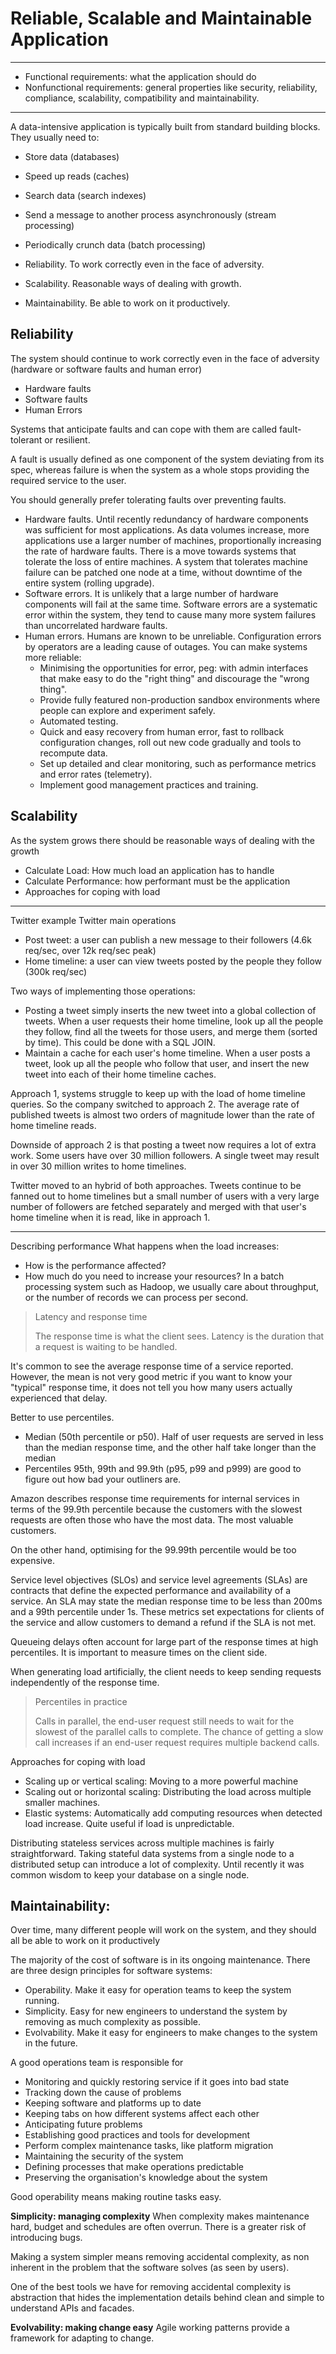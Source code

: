 # Reliable, Scalable and Maintainable Application

---
- Functional requirements: what the application should do
- Nonfunctional requirements: general properties like security, reliability, compliance, scalability, compatibility and maintainability.
---

A data-intensive application is typically built from standard building blocks. They usually need to:

- Store data (databases)

- Speed up reads (caches)

- Search data (search indexes)

- Send a message to another process asynchronously (stream processing)

- Periodically crunch data (batch processing)

- Reliability. To work correctly even in the face of adversity.

- Scalability. Reasonable ways of dealing with growth.

- Maintainability. Be able to work on it productively.

## Reliability
The system should continue to work correctly even in the face of adversity (hardware or software faults and human error)
- Hardware faults
- Software faults
- Human Errors

Systems that anticipate faults and can cope with them are called fault-tolerant or resilient.

A fault is usually defined as one component of the system deviating from its spec, whereas failure is when the system as a whole stops providing the required service to the user.

You should generally prefer tolerating faults over preventing faults.

- Hardware faults. Until recently redundancy of hardware components was sufficient for most applications. As data volumes increase, more applications use a larger number of machines, proportionally increasing the rate of hardware faults. There is a move towards systems that tolerate the loss of entire machines. A system that tolerates machine failure can be patched one node at a time, without downtime of the entire system (rolling upgrade).
- Software errors. It is unlikely that a large number of hardware components will fail at the same time. Software errors are a systematic error within the system, they tend to cause many more system failures than uncorrelated hardware faults.
- Human errors. Humans are known to be unreliable. Configuration errors by operators are a leading cause of outages. You can make systems more reliable:
  - Minimising the opportunities for error, peg: with admin interfaces that make easy to do the "right thing" and discourage the "wrong thing".
  - Provide fully featured non-production sandbox environments where people can explore and experiment safely.
  - Automated testing.
  - Quick and easy recovery from human error, fast to rollback configuration changes, roll out new code gradually and tools to recompute data.
  - Set up detailed and clear monitoring, such as performance metrics and error rates (telemetry).
  - Implement good management practices and training.

## Scalability
As the system grows there should be reasonable ways of dealing with the growth
- Calculate Load: How much load an application has to handle
- Calculate Performance: how performant must be the application
- Approaches for coping with load

---

Twitter example
Twitter main operations

- Post tweet: a user can publish a new message to their followers (4.6k req/sec, over 12k req/sec peak)
- Home timeline: a user can view tweets posted by the people they follow (300k req/sec)
  
Two ways of implementing those operations:

- Posting a tweet simply inserts the new tweet into a global collection of tweets. When a user requests their home timeline, look up all the people they follow, find all the tweets for those users, and merge them (sorted by time). This could be done with a SQL JOIN.
- Maintain a cache for each user's home timeline. When a user posts a tweet, look up all the people who follow that user, and insert the new tweet into each of their home timeline caches.
  
Approach 1, systems struggle to keep up with the load of home timeline queries. So the company switched to approach 2. The average rate of published tweets is almost two orders of magnitude lower than the rate of home timeline reads.

Downside of approach 2 is that posting a tweet now requires a lot of extra work. Some users have over 30 million followers. A single tweet may result in over 30 million writes to home timelines.

Twitter moved to an hybrid of both approaches. Tweets continue to be fanned out to home timelines but a small number of users with a very large number of followers are fetched separately and merged with that user's home timeline when it is read, like in approach 1.

---
Describing performance
What happens when the load increases:

- How is the performance affected?
- How much do you need to increase your resources?
In a batch processing system such as Hadoop, we usually care about throughput, or the number of records we can process per second.

> Latency and response time
> 
> The response time is what the client sees. Latency is the duration that a request is waiting to be handled.

It's common to see the average response time of a service reported. However, the mean is not very good metric if you want to know your "typical" response time, it does not tell you how many users actually experienced that delay.

Better to use percentiles.

- Median (50th percentile or p50). Half of user requests are served in less than the median response time, and the other half take longer than the median
- Percentiles 95th, 99th and 99.9th (p95, p99 and p999) are good to figure out how bad your outliners are.
  
Amazon describes response time requirements for internal services in terms of the 99.9th percentile because the customers with the slowest requests are often those who have the most data. The most valuable customers.

On the other hand, optimising for the 99.99th percentile would be too expensive.

Service level objectives (SLOs) and service level agreements (SLAs) are contracts that define the expected performance and availability of a service. An SLA may state the median response time to be less than 200ms and a 99th percentile under 1s. These metrics set expectations for clients of the service and allow customers to demand a refund if the SLA is not met.

Queueing delays often account for large part of the response times at high percentiles. It is important to measure times on the client side.

When generating load artificially, the client needs to keep sending requests independently of the response time.

> Percentiles in practice
> 
> Calls in parallel, the end-user request still needs to wait for the slowest of the parallel calls to complete. The chance of getting a slow call increases if an end-user request requires multiple backend calls.

Approaches for coping with load
- Scaling up or vertical scaling: Moving to a more powerful machine
- Scaling out or horizontal scaling: Distributing the load across multiple smaller machines.
- Elastic systems: Automatically add computing resources when detected load increase. Quite useful if load is unpredictable.

Distributing stateless services across multiple machines is fairly straightforward. Taking stateful data systems from a single node to a distributed setup can introduce a lot of complexity. Until recently it was common wisdom to keep your database on a single node.

## Maintainability:
Over time, many different people will work on the system, and they should all be able to work on it productively

The majority of the cost of software is in its ongoing maintenance. There are three design principles for software systems:

- Operability. Make it easy for operation teams to keep the system running.
- Simplicity. Easy for new engineers to understand the system by removing as much complexity as possible.
- Evolvability. Make it easy for engineers to make changes to the system in the future.
  
A good operations team is responsible for

- Monitoring and quickly restoring service if it goes into bad state
- Tracking down the cause of problems
- Keeping software and platforms up to date
- Keeping tabs on how different systems affect each other
- Anticipating future problems
- Establishing good practices and tools for development
- Perform complex maintenance tasks, like platform migration
- Maintaining the security of the system
- Defining processes that make operations predictable
- Preserving the organisation's knowledge about the system

Good operability means making routine tasks easy.

**Simplicity: managing complexity**
When complexity makes maintenance hard, budget and schedules are often overrun. There is a greater risk of introducing bugs.

Making a system simpler means removing accidental complexity, as non inherent in the problem that the software solves (as seen by users).

One of the best tools we have for removing accidental complexity is abstraction that hides the implementation details behind clean and simple to understand APIs and facades.

**Evolvability: making change easy**
Agile working patterns provide a framework for adapting to change.
